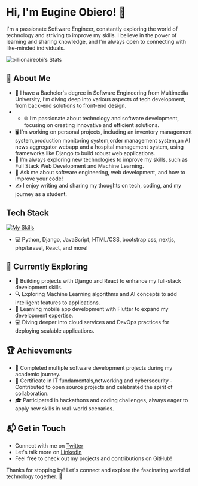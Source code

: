 # Hi, I'm Eugine Obiero! 👋

I'm a passionate Software Engineer, constantly exploring the world of technology and striving to improve my skills. I believe in the power of learning and sharing knowledge, and I’m always open to connecting with like-minded individuals.

![billionaireobi's Stats](https://github-readme-stats.vercel.app/api?username=billionaireobi&theme=vue-dark&show_icons=true&hide_border=true&count_private=true)

## 🚀 About Me

- 🔭 I have a Bachelor's degree in Software Engineering from Multimedia University, I’m diving deep into various aspects of tech development, from back-end solutions to front-end design.
- - 🌐 I’m passionate about technology and software development, focusing on creating innovative and efficient solutions.
- 🖥️ I’m working on personal projects, including an inventory management system,production monitoring system,order management system,an AI news aggregator webapp and a hospital management system, using frameworks like Django to build robust web applications.
- 🌱 I’m always exploring new technologies to improve my skills, such as Full Stack Web Development and Machine Learning.
- 💬 Ask me about software engineering, web development, and how to improve your code!
- ✍️ I enjoy writing and sharing my thoughts on tech, coding, and my journey as a student.


## Tech Stack
[![My Skills](https://skillicons.dev/icons?i=python,java,html,css,bootstrap,react,ajax,nextjs,mysql,postgresql,django,php,js,ai,wasm)](https://skillicons.dev)
- 💻 Python, Django, JavaScript, HTML/CSS, bootstrap css, nextjs, php/laravel, React, and more!

## 🌱 Currently Exploring

- 🚀 Building projects with Django and React to enhance my full-stack development skills.
- 🔍 Exploring Machine Learning algorithms and AI concepts to add intelligent features to applications.
- 📱 Learning mobile app development with Flutter to expand my development expertise.
- 💻 Diving deeper into cloud services and DevOps practices for deploying scalable applications.

## 🏆 Achievements

- 🌟 Completed multiple software development projects during my academic journey.
- 🌟 Certificate in IT fundamentals,networking and cybersecurity - Contributed to open source projects and celebrated the spirit of collaboration.
- 🎓 Participated in hackathons and coding challenges, always eager to apply new skills in real-world scenarios.

## 📬 Get in Touch

- Connect with me on [Twitter](https://twitter.com/billobi.tech.dev)
- Let's talk more on [LinkedIn](https://www.linkedin.com/in/eugineosoroobiero)
- Feel free to check out my projects and contributions on GitHub!

Thanks for stopping by! Let's connect and explore the fascinating world of technology together. 🚀
